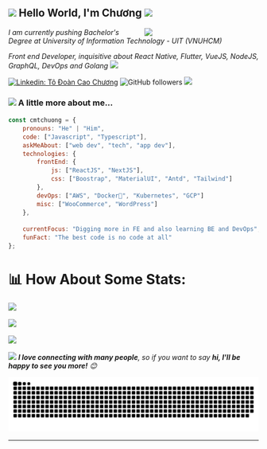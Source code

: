 <h2><img src="https://media.giphy.com/media/fU4rqm0AHZtqGED9m4/giphy.gif" width="30"/> Hello World, I'm Chương <img src="https://media.giphy.com/media/fU4rqm0AHZtqGED9m4/giphy.gif" width="30"></h2>
<img align='right' src="https://media.giphy.com/media/M9gbBd9nbDrOTu1Mqx/giphy.gif" width="230">
<p><em>I am currently pushing Bachelor's Degree at University of Information Technology - UIT (VNUHCM)</em></p>
<p><em>Front end Developer, inquisitive about React Native, Flutter, VueJS, NodeJS, GraphQL, DevOps and Golang <img src="https://media.giphy.com/media/WUlplcMpOCEmTGBtBW/giphy.gif" width="30"> 
</em></p>


[![Linkedin: Tô Đoàn Cao Chương](https://img.shields.io/badge/-Tô%20Đoàn%20Cao%20Chương-blue?style=flat-square&logo=Linkedin&logoColor=white&link=https://www.linkedin.com/in/tô-đoàn-cao-chương-63a646155//)](https://www.linkedin.com/in/tô-đoàn-cao-chương-63a646155//)
![GitHub followers](https://img.shields.io/github/followers/cmtchuong?label=Follow&style=social)
![](https://visitor-badge.glitch.me/badge?page_id=cmtchuong)




### <img src="https://media.giphy.com/media/VgCDAzcKvsR6OM0uWg/giphy.gif" width="50"> A little more about me...  

```javascript
const cmtchuong = {
    pronouns: "He" | "Him",
    code: ["Javascript", "Typescript"],
    askMeAbout: ["web dev", "tech", "app dev"],
    technologies: {
        frontEnd: {
            js: ["ReactJS", "NextJS"],
            css: ["Boostrap", "MaterialUI", "Antd", "Tailwind"]
        },
        devOps: ["AWS", "Docker🐳", "Kubernetes", "GCP"]
        misc: ["WooCommerce", "WordPress"]
    },
 
    currentFocus: "Digging more in FE and also learning BE and DevOps",
    funFact: "The best code is no code at all"
};


```


# 📊 How About Some Stats:
![](https://github-readme-stats.vercel.app/api?username=cmtchuong&theme=dark&hide_border=false&include_all_commits=false&count_private=false)

![](https://github-readme-streak-stats.herokuapp.com/?user=cmtchuong&theme=dark&hide_border=false)<br/>

![](https://github-readme-stats.vercel.app/api/top-langs/?username=cmtchuong&theme=dark&hide_border=false&include_all_commits=false&count_private=false&layout=compact)


<img src="https://media.giphy.com/media/LnQjpWaON8nhr21vNW/giphy.gif" width="60"> <em><b>I love connecting with many people</b>, so if you want to say <b>hi, I'll be happy to see you more!</b> 😊</em>

<p align="center">
  <img src="https://github.com/DHANOLA/DHANOLA/raw/output/github-contribution-grid-snake.svg" alt="snake"></center>
</p>


---





